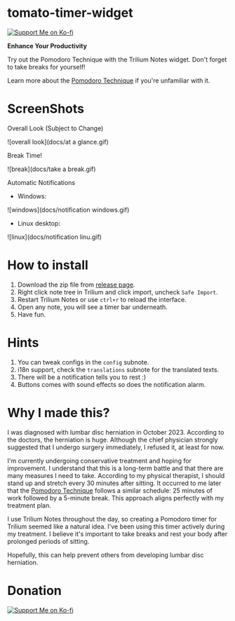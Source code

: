 # tomato-timer-widget

[![Support Me on Ko-fi](https://ko-fi.com/img/githubbutton_sm.svg)](https://ko-fi.com/nriver)

**Enhance Your Productivity**

Try out the Pomodoro Technique with the Trilium Notes widget. Don't forget to take breaks for yourself!

Learn more about the [Pomodoro Technique](https://en.wikipedia.org/wiki/Pomodoro_Technique) if you're unfamiliar with it.
# ScreenShots

Overall Look (Subject to Change)

![overall look](docs/at a glance.gif)

Break Time!

![break](docs/take a break.gif)

Automatic Notifications

* Windows:

![windows](docs/notification windows.gif)

* Linux desktop:

![linux](docs/notification linu.gif)


# How to install

1. Download the zip file from [release page](https://github.com/Nriver/tomato-timer-widget/releases).
2. Right click note tree in Trilium and click import, uncheck `Safe Import`.
3. Restart Trilium Notes or use `ctrl+r` to reload the interface.
4. Open any note, you will see a timer bar underneath.
5. Have fun.

# Hints

1. You can tweak configs in the `config` subnote.
2. i18n support, check the `translations` subnote for the translated texts.
3. There will be a notification tells you to rest :)
4. Buttons comes with sound effects so does the notification alarm.

# Why I made this?

I was diagnosed with lumbar disc herniation in October 2023. According to the doctors, the herniation is huge. Although
the chief physician strongly suggested that I undergo surgery immediately, I refused it, at least for now.

I'm currently undergoing conservative treatment and hoping for improvement. I understand that this is a long-term battle
and that there are many measures I need to take. According to my physical therapist, I should stand up and stretch every
30 minutes after sitting. It occurred to me later that
the [Pomodoro Technique](https://en.wikipedia.org/wiki/Pomodoro_Technique) follows a similar schedule: 25 minutes of
work followed by a 5-minute break. This approach aligns perfectly with my treatment plan.

I use Trilium Notes throughout the day, so creating a Pomodoro timer for Trilium seemed like a natural idea. I've been
using this timer actively during my treatment. I believe it's important to take breaks and rest your body after
prolonged periods of sitting.

Hopefully, this can help prevent others from developing lumbar disc herniation.

# Donation
[![Support Me on Ko-fi](https://ko-fi.com/img/githubbutton_sm.svg)](https://ko-fi.com/nriver)
